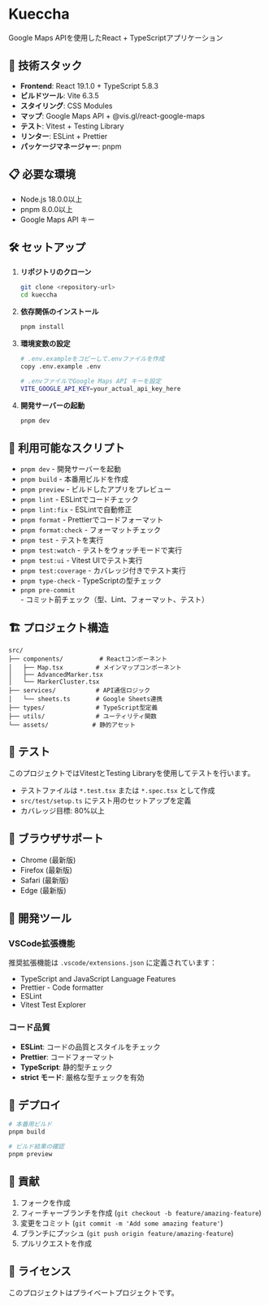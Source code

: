# Kueccha

Google Maps APIを使用したReact + TypeScriptアプリケーション

## 🚀 技術スタック

- **Frontend**: React 19.1.0 + TypeScript 5.8.3
- **ビルドツール**: Vite 6.3.5
- **スタイリング**: CSS Modules
- **マップ**: Google Maps API + @vis.gl/react-google-maps
- **テスト**: Vitest + Testing Library
- **リンター**: ESLint + Prettier
- **パッケージマネージャー**: pnpm

## 📋 必要な環境

- Node.js 18.0.0以上
- pnpm 8.0.0以上
- Google Maps API キー

## 🛠️ セットアップ

1. **リポジトリのクローン**

   ```bash
   git clone <repository-url>
   cd kueccha
   ```

2. **依存関係のインストール**

   ```bash
   pnpm install
   ```

3. **環境変数の設定**

   ```bash
   # .env.exampleをコピーして.envファイルを作成
   copy .env.example .env

   # .envファイルでGoogle Maps API キーを設定
   VITE_GOOGLE_API_KEY=your_actual_api_key_here
   ```

4. **開発サーバーの起動**
   ```bash
   pnpm dev
   ```

## 📝 利用可能なスクリプト

- `pnpm dev` - 開発サーバーを起動
- `pnpm build` - 本番用ビルドを作成
- `pnpm preview` - ビルドしたアプリをプレビュー
- `pnpm lint` - ESLintでコードチェック
- `pnpm lint:fix` - ESLintで自動修正
- `pnpm format` - Prettierでコードフォーマット
- `pnpm format:check` - フォーマットチェック
- `pnpm test` - テストを実行
- `pnpm test:watch` - テストをウォッチモードで実行
- `pnpm test:ui` - Vitest UIでテスト実行
- `pnpm test:coverage` - カバレッジ付きでテスト実行
- `pnpm type-check` - TypeScriptの型チェック
- `pnpm pre-commit` - コミット前チェック（型、Lint、フォーマット、テスト）

## 🏗️ プロジェクト構造

```
src/
├── components/          # Reactコンポーネント
│   ├── Map.tsx         # メインマップコンポーネント
│   ├── AdvancedMarker.tsx
│   └── MarkerCluster.tsx
├── services/           # API通信ロジック
│   └── sheets.ts       # Google Sheets連携
├── types/              # TypeScript型定義
├── utils/              # ユーティリティ関数
└── assets/            # 静的アセット
```

## 🧪 テスト

このプロジェクトではVitestとTesting Libraryを使用してテストを行います。

- テストファイルは `*.test.tsx` または `*.spec.tsx` として作成
- `src/test/setup.ts` にテスト用のセットアップを定義
- カバレッジ目標: 80%以上

## 📱 ブラウザサポート

- Chrome (最新版)
- Firefox (最新版)
- Safari (最新版)
- Edge (最新版)

## 🔧 開発ツール

### VSCode拡張機能

推奨拡張機能は `.vscode/extensions.json` に定義されています：

- TypeScript and JavaScript Language Features
- Prettier - Code formatter
- ESLint
- Vitest Test Explorer

### コード品質

- **ESLint**: コードの品質とスタイルをチェック
- **Prettier**: コードフォーマット
- **TypeScript**: 静的型チェック
- **strict モード**: 厳格な型チェックを有効

## 🚀 デプロイ

```bash
# 本番用ビルド
pnpm build

# ビルド結果の確認
pnpm preview
```

## 🤝 貢献

1. フォークを作成
2. フィーチャーブランチを作成 (`git checkout -b feature/amazing-feature`)
3. 変更をコミット (`git commit -m 'Add some amazing feature'`)
4. ブランチにプッシュ (`git push origin feature/amazing-feature`)
5. プルリクエストを作成

## 📄 ライセンス

このプロジェクトはプライベートプロジェクトです。
